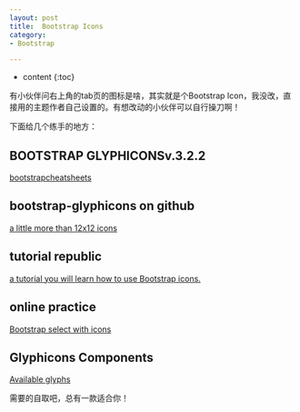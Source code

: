```yaml
---
layout: post
title:  Bootstrap Icons
category: 
- Bootstrap  

---
```


* content
{:toc}

有小伙伴问右上角的tab页的图标是啥，其实就是个Bootstrap Icon，我没改，直接用的主题作者自己设置的。有想改动的小伙伴可以自行操刀啊！  

下面给几个练手的地方：  

## BOOTSTRAP GLYPHICONSv.3.2.2

[bootstrapcheatsheets](http://glyphicons.bootstrapcheatsheets.com/)

## bootstrap-glyphicons on github
[a little more than 12x12 icons](http://marcoceppi.github.io/bootstrap-glyphicons/)

## tutorial republic
[a tutorial you will learn how to use Bootstrap icons.](http://www.tutorialrepublic.com/twitter-bootstrap-tutorial/bootstrap-icons.php)

## online practice
[Bootstrap select with icons](http://www.bootply.com/86480)

## Glyphicons Components
[Available glyphs](http://getbootstrap.com/components/)

需要的自取吧，总有一款适合你！
